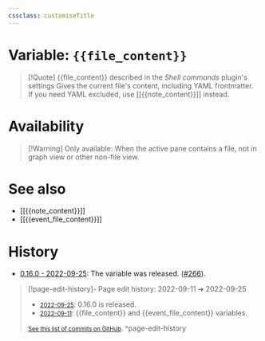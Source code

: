 ```yaml
---
cssclass: customiseTitle
---
```

# Variable: `{{file_content}}`
> [!Quote] {{file_content}} described in the *Shell commands* plugin's settings
> Gives the current file's content, including YAML frontmatter. If you need YAML excluded, use [[{{note_content}}]] instead.

# Availability
> [!Warning] Only available:
> When the active pane contains a file, not in graph view or other non-file view.

# See also
- [[{{note_content}}]]
- [[{{event_file_content}}]]

# History
- [0.16.0 - 2022-09-25](https://github.com/Taitava/obsidian-shellcommands/blob/main/CHANGELOG.md#0160---2022-09-25): The variable was released. ([#266](https://github.com/Taitava/obsidian-shellcommands/issues/266)).

> [!page-edit-history]- Page edit history: 2022-09-11 &#10132; 2022-09-25
> - [<small>2022-09-25</small>](https://github.com/Taitava/obsidian-shellcommands-documentation/commit/e1a6b6b5d9d7153a45d308923056a67a8737a2e6): 0.16.0 is released.
> - [<small>2022-09-11</small>](https://github.com/Taitava/obsidian-shellcommands-documentation/commit/790d38b8cb8f9299abd93e2b6e3f39e114e46294): {{file_content}} and {{event_file_content}} variables.
> 
> [<small>See this list of commits on GitHub</small>](https://github.com/Taitava/obsidian-shellcommands-documentation/commits/main/Variables/%7B%7Bfile_content%7D%7D.md).
> ^page-edit-history